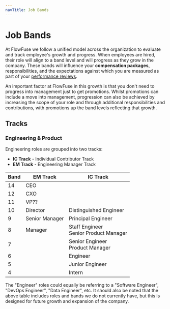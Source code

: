 ```yaml
---
navTitle: Job Bands
---
```


# Job Bands

At FlowFuse we follow a unified model across the organization to evaluate and track employee's growth and progress. When employees are hired, their role will align to a band level and will progress as they grow in the company. These bands will influence your **compensation packages**, responsibilities, and the expectations against which you are measured as part of your [performance reviews](./performance-review.md).

An important factor at FlowFuse in this growth is that you don't need to progress into management just to get promotions. Whilst promotions can include a move into management, progression can also be achieved by increasing the scope of your role and through additional responsibilities and contributions, with promotions up the band levels reflecting that growth.

## Tracks

### Engineering & Product

Engineering roles are grouped into two tracks:

- **IC Track** - Individual Contributor Track
- **EM Track** - Engineering Manager Track

| Band | EM Track | IC Track |
|------|----------|----------|
| 14 | CEO |  |
| 12 | CXO |  |
| 11 | VP?? |  |
| 10 | Director | Distinguished Engineer |
| 9 | Senior Manager | Principal Engineer |
| 8 | Manager | Staff Engineer<br>Senior Product Manager |
| 7 |  | Senior Engineer<br>Product Manager |
| 6 |  | Engineer |
| 5 |  | Junior Engineer |
| 4 |  | Intern |

The "Engineer" roles could equally be referring to a "Software Engineer", "DevOps Engineer", "Data Engineer", etc. It should also be noted that the above table includes roles and bands we do not currently have, but this is designed for future growth and expansion of the company.

